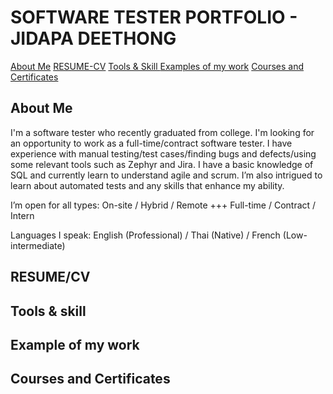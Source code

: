 # SOFTWARE TESTER PORTFOLIO - JIDAPA DEETHONG
[About Me](#about-me)
[RESUME-CV](#RESUME-CV)
[Tools & Skill ](#tools-&-skill)
[Examples of my work](#examples-of-my-work)
[Courses and Certificates](#Courses-and-Certificates)

## About Me
I'm a software tester who recently graduated from college. I'm looking for an opportunity to work as a full-time/contract software tester. I have experience with manual testing/test cases/finding bugs and defects/using some relevant tools such as Zephyr and Jira. I have a basic knowledge of SQL and currently learn to understand agile and scrum. I’m also intrigued to learn about automated tests and any skills that enhance my ability.

I’m open for all types: On-site / Hybrid / Remote +++ Full-time / Contract / Intern

Languages I speak: English (Professional) / Thai (Native) / French (Low-intermediate)

## RESUME/CV

## Tools & skill

## Example of my work

## Courses and Certificates

